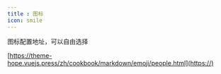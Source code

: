 ```yaml
---
title : 图标
icon: smile
---
```

图标配置地址，可以自由选择

[https://theme-hope.vuejs.press/zh/cookbook/markdown/emoji/people.html](https://)
